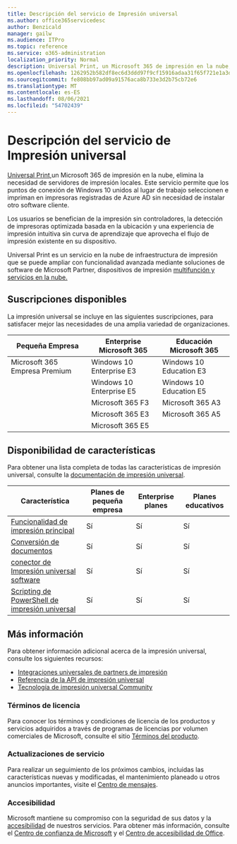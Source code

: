 ```yaml
---
title: Descripción del servicio de Impresión universal
ms.author: office365servicedesc
author: Benzicald
manager: gailw
ms.audience: ITPro
ms.topic: reference
ms.service: o365-administration
localization_priority: Normal
description: Universal Print, un Microsoft 365 de impresión en la nube, elimina la necesidad de servidores de impresión locales.
ms.openlocfilehash: 1262952b582df8ec6d3ddd97f9cf15916adaa31f65f721e1a3da2c0582c97c2c
ms.sourcegitcommit: fe808bb97ad09a91576aca8b733e3d2b75cb72e6
ms.translationtype: MT
ms.contentlocale: es-ES
ms.lasthandoff: 08/06/2021
ms.locfileid: "54702439"
---
```

# <a name="universal-print-service-description"></a>Descripción del servicio de Impresión universal

[Universal Print,](https://www.microsoft.com/microsoft-365/windows/universal-print)un Microsoft 365 de impresión en la nube, elimina la necesidad de servidores de impresión locales. Este servicio permite que los puntos de conexión de Windows 10 unidos al lugar de trabajo seleccionen e impriman en impresoras registradas de Azure AD sin necesidad de instalar otro software cliente.

Los usuarios se benefician de la impresión sin controladores, la detección de impresoras optimizada basada en la ubicación y una experiencia de impresión intuitiva sin curva de aprendizaje que aprovecha el flujo de impresión existente en su dispositivo.

Universal Print es un servicio en la nube de infraestructura de impresión que se puede ampliar con funcionalidad avanzada mediante soluciones de software de Microsoft Partner, dispositivos de impresión [multifunción y servicios en la nube.](/universal-print/fundamentals/universal-print-partner-integrations)

## <a name="available-subscriptions"></a>Suscripciones disponibles

La impresión universal se incluye en las siguientes suscripciones, para satisfacer mejor las necesidades de una amplia variedad de organizaciones.

| Pequeña Empresa                 | Enterprise Microsoft 365     | Educación Microsoft 365 |
|--------------------------------|------------------------------|-------------------------|
| Microsoft 365 Empresa Premium | Windows 10 Enterprise E3     | Windows 10 Education E3 |
|                                | Windows 10 Enterprise E5     | Windows 10 Education E5 |
|                                | Microsoft 365 F3             | Microsoft 365 A3        |
|                                | Microsoft 365 E3             | Microsoft 365 A5        |
|                                | Microsoft 365 E5             |                         |

## <a name="feature-availability"></a>Disponibilidad de características

Para obtener una lista completa de todas las características de impresión universal, consulte la [documentación de impresión universal](/universal-print/).

| Característica                                  | Planes de pequeña empresa | Enterprise planes | Planes educativos |
|------------------------------------------|----------------------|------------------|-----------------|
| [Funcionalidad de impresión principal](/universal-print/)             | Sí                  | Sí              | Sí             |
| [Conversión de documentos](/universal-print/fundamentals/universal-print-document-conversion)                  | Sí                  | Sí              | Sí             |
| [conector de Impresión universal software](/universal-print/fundamentals/universal-print-connector-overview)   | Sí                  | Sí              | Sí             |
| [Scripting de PowerShell de impresión universal](/universal-print/fundamentals/universal-print-powershell) | Sí                  | Sí              | Sí             |

## <a name="learn-more"></a>Más información

Para obtener información adicional acerca de la impresión universal, consulte los siguientes recursos:

- [Integraciones universales de partners de impresión](/universal-print/fundamentals/universal-print-partner-integrations)
- [Referencia de la API de impresión universal](/graph/universal-print-concept-overview)
- [Tecnología de impresión universal Community](https://techcommunity.microsoft.com/t5/universal-print/ct-p/UniversalPrint)

### <a name="licensing-terms"></a>Términos de licencia

Para conocer los términos y condiciones de licencia de los productos y servicios adquiridos a través de programas de licencias por volumen comerciales de Microsoft, consulte el sitio [Términos del producto](https://www.microsoft.com/licensing/terms/). 

### <a name="service-updates"></a>Actualizaciones de servicio

Para realizar un seguimiento de los próximos cambios, incluidas las características nuevas y modificadas, el mantenimiento planeado u otros anuncios importantes, visite el [Centro de mensajes](/microsoft-365/admin/manage/message-center).

### <a name="accessibility"></a>Accesibilidad

Microsoft mantiene su compromiso con la seguridad de sus datos y la [accesibilidad](https://www.microsoft.com/trust-center/compliance/accessibility) de nuestros servicios. Para obtener más información, consulte el [Centro de confianza de Microsoft](https://www.microsoft.com/trust-center) y el [Centro de accesibilidad de Office](https://support.microsoft.com/topic/office-accessibility-center-resources-for-people-with-disabilities-ecab0fcf-d143-4fe8-a2ff-6cd596bddc6d).